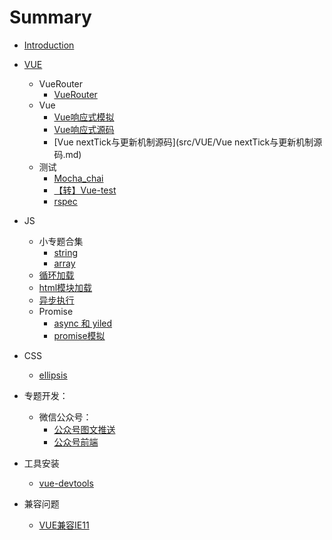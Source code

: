 # Summary

* [Introduction](README.md)
* [VUE](src/VUE/index.md)
  
  * VueRouter
    * [VueRouter](src/VUE/VueRouter.md)
  * Vue
    * [Vue响应式模拟](src/VUE/Vue响应式模拟.md)
    * [Vue响应式源码](src/VUE/Vue响应式源码.md)
    * [Vue nextTick与更新机制源码](src/VUE/Vue nextTick与更新机制源码.md)
  * 测试
    * [Mocha_chai](src/测试/mocha_chai.md)
    * [【转】Vue-test](src/测试/[转]Vue-test.md)
    * [rspec](src/测试/rspec.md)
* JS
  * 小专题合集
    * [string](src/JS/小专题合集/string.md)
    * [array](src/JS/小专题合集/array.md)
  * [循环加载](src/JS/循环加载.md)
  * [html模块加载](src/JS/html模块加载.md)
  * [异步执行](src/JS/异步执行.md)
  * Promise
    * [async 和 yiled](src/JS/Promise/async_yield.md)
    * [promise模拟](src/JS/Promise/promise模拟.md)
* CSS
  * [ellipsis](src/CSS/ellipsis.md)
* 专题开发：
  * 微信公众号：
    * [公众号图文推送](src/微信公众号/公众号图文.md)
    * [公众号前端](src/微信公众号/公众号前端.md)
* 工具安装
  * [vue-devtools](src/工具安装/vue-devtools.md)
* 兼容问题
  * [VUE兼容IE11](src/兼容问题/VUE兼容IE11.md)

